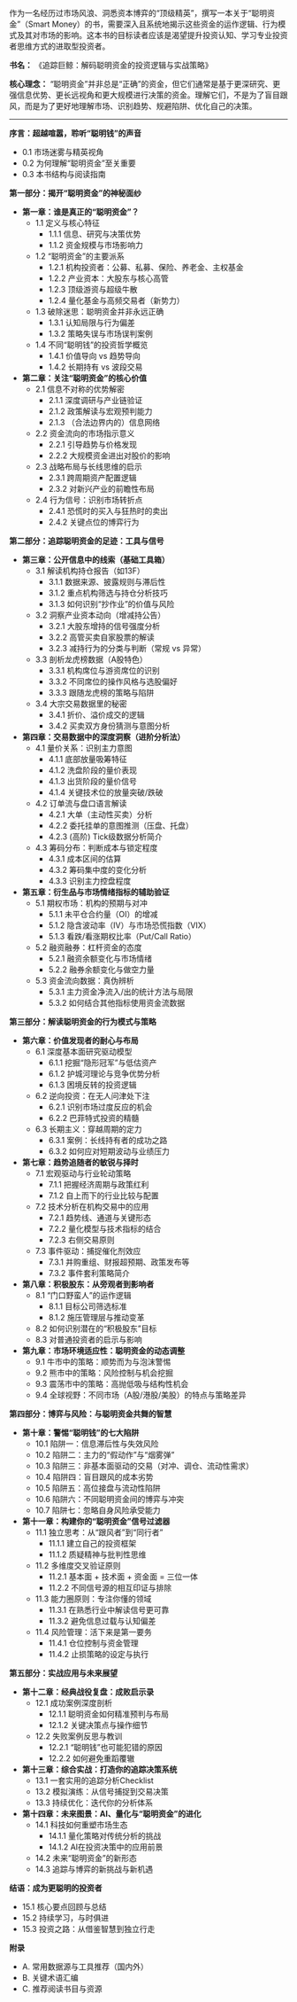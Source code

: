 作为一名经历过市场风浪、洞悉资本博弈的“顶级精英”，撰写一本关于“聪明资金”（Smart Money）的书，需要深入且系统地揭示这些资金的运作逻辑、行为模式及其对市场的影响。这本书的目标读者应该是渴望提升投资认知、学习专业投资者思维方式的进取型投资者。

**书名：** 《追踪巨鲸：解码聪明资金的投资逻辑与实战策略》

**核心理念：** “聪明资金”并非总是“正确”的资金，但它们通常是基于更深研究、更强信息优势、更长远视角和更大规模进行决策的资金。理解它们，不是为了盲目跟风，而是为了更好地理解市场、识别趋势、规避陷阱、优化自己的决策。

---

**序言：超越喧嚣，聆听“聪明钱”的声音**
*   0.1 市场迷雾与精英视角
*   0.2 为何理解“聪明资金”至关重要
*   0.3 本书结构与阅读指南

**第一部分：揭开“聪明资金”的神秘面纱**
*   **第一章：谁是真正的“聪明资金”？**
    *   1.1 定义与核心特征
        *   1.1.1 信息、研究与决策优势
        *   1.1.2 资金规模与市场影响力
    *   1.2 “聪明资金”的主要派系
        *   1.2.1 机构投资者：公募、私募、保险、养老金、主权基金
        *   1.2.2 产业资本：大股东与核心高管
        *   1.2.3 顶级游资与超级牛散
        *   1.2.4 量化基金与高频交易者（新势力）
    *   1.3 破除迷思：聪明资金并非永远正确
        *   1.3.1 认知局限与行为偏差
        *   1.3.2 策略失误与市场误判案例
    *   1.4 不同“聪明钱”的投资哲学概览
        *   1.4.1 价值导向 vs 趋势导向
        *   1.4.2 长期持有 vs 波段交易
*   **第二章：关注“聪明资金”的核心价值**
    *   2.1 信息不对称的优势解密
        *   2.1.1 深度调研与产业链验证
        *   2.1.2 政策解读与宏观预判能力
        *   2.1.3 （合法边界内的）信息网络
    *   2.2 资金流向的市场指示意义
        *   2.2.1 引导趋势与价格发现
        *   2.2.2 大规模资金进出对股价的影响
    *   2.3 战略布局与长线思维的启示
        *   2.3.1 跨周期资产配置逻辑
        *   2.3.2 对新兴产业的前瞻性布局
    *   2.4 行为信号：识别市场转折点
        *   2.4.1 恐慌时的买入与狂热时的卖出
        *   2.4.2 关键点位的博弈行为

**第二部分：追踪聪明资金的足迹：工具与信号**
*   **第三章：公开信息中的线索（基础工具箱）**
    *   3.1 解读机构持仓报告（如13F）
        *   3.1.1 数据来源、披露规则与滞后性
        *   3.1.2 重点机构筛选与持仓分析技巧
        *   3.1.3 如何识别“抄作业”的价值与风险
    *   3.2 洞察产业资本动向（增减持公告）
        *   3.2.1 大股东增持的信号强度分析
        *   3.2.2 高管买卖自家股票的解读
        *   3.2.3 减持行为的分类与判断（常规 vs 异常）
    *   3.3 剖析龙虎榜数据（A股特色）
        *   3.3.1 机构席位与游资席位的识别
        *   3.3.2 不同席位的操作风格与选股偏好
        *   3.3.3 跟随龙虎榜的策略与陷阱
    *   3.4 大宗交易数据里的秘密
        *   3.4.1 折价、溢价成交的逻辑
        *   3.4.2 买卖双方身份猜测与意图分析
*   **第四章：交易数据中的深度洞察（进阶分析法）**
    *   4.1 量价关系：识别主力意图
        *   4.1.1 底部放量吸筹特征
        *   4.1.2 洗盘阶段的量价表现
        *   4.1.3 出货阶段的量价信号
        *   4.1.4 关键技术位的放量突破/跌破
    *   4.2 订单流与盘口语言解读
        *   4.2.1 大单（主动性买卖）分析
        *   4.2.2 委托挂单的意图推测（压盘、托盘）
        *   4.2.3 (高阶) Tick级数据分析简介
    *   4.3 筹码分布：判断成本与锁定程度
        *   4.3.1 成本区间的估算
        *   4.3.2 筹码集中度的变化分析
        *   4.3.3 识别主力控盘程度
*   **第五章：衍生品与市场情绪指标的辅助验证**
    *   5.1 期权市场：机构的预期与对冲
        *   5.1.1 未平仓合约量（OI）的增减
        *   5.1.2 隐含波动率（IV）与市场恐慌指数（VIX）
        *   5.1.3 看跌/看涨期权比率（Put/Call Ratio）
    *   5.2 融资融券：杠杆资金的态度
        *   5.2.1 融资余额变化与市场情绪
        *   5.2.2 融券余额变化与做空力量
    *   5.3 资金流向数据：真伪辨析
        *   5.3.1 主力资金净流入/出的统计方法与局限
        *   5.3.2 如何结合其他指标使用资金流数据

**第三部分：解读聪明资金的行为模式与策略**
*   **第六章：价值发现者的耐心与布局**
    *   6.1 深度基本面研究驱动模型
        *   6.1.1 挖掘“隐形冠军”与低估资产
        *   6.1.2 护城河理论与竞争优势分析
        *   6.1.3 困境反转的投资逻辑
    *   6.2 逆向投资：在无人问津处下注
        *   6.2.1 识别市场过度反应的机会
        *   6.2.2 巴菲特式投资的精髓
    *   6.3 长期主义：穿越周期的定力
        *   6.3.1 案例：长线持有者的成功之路
        *   6.3.2 如何应对短期波动与业绩压力
*   **第七章：趋势追随者的敏锐与择时**
    *   7.1 宏观驱动与行业轮动策略
        *   7.1.1 把握经济周期与政策红利
        *   7.1.2 自上而下的行业比较与配置
    *   7.2 技术分析在机构交易中的应用
        *   7.2.1 趋势线、通道与关键形态
        *   7.2.2 量化模型与技术指标的结合
        *   7.2.3 右侧交易原则
    *   7.3 事件驱动：捕捉催化剂效应
        *   7.3.1 并购重组、财报超预期、政策发布等
        *   7.3.2 事件套利策略简介
*   **第八章：积极股东：从旁观者到影响者**
    *   8.1 “门口野蛮人”的运作逻辑
        *   8.1.1 目标公司筛选标准
        *   8.1.2 施压管理层与推动变革
    *   8.2 如何识别潜在的“积极股东”目标
    *   8.3 对普通投资者的启示与影响
*   **第九章：市场环境适应性：聪明资金的动态调整**
    *   9.1 牛市中的策略：顺势而为与泡沫警惕
    *   9.2 熊市中的策略：风险控制与机会挖掘
    *   9.3 震荡市中的策略：高抛低吸与结构性机会
    *   9.4 全球视野：不同市场（A股/港股/美股）的特点与策略差异

**第四部分：博弈与风险：与聪明资金共舞的智慧**
*   **第十章：警惕“聪明钱”的七大陷阱**
    *   10.1 陷阱一：信息滞后性与失效风险
    *   10.2 陷阱二：主力的“假动作”与“烟雾弹”
    *   10.3 陷阱三：非基本面驱动的交易（对冲、调仓、流动性需求）
    *   10.4 陷阱四：盲目跟风的成本劣势
    *   10.5 陷阱五：高位接盘与流动性陷阱
    *   10.6 陷阱六：不同聪明资金间的博弈与冲突
    *   10.7 陷阱七：忽略自身风险承受能力
*   **第十一章：构建你的“聪明资金”信号过滤器**
    *   11.1 独立思考：从“跟风者”到“同行者”
        *   11.1.1 建立自己的投资框架
        *   11.1.2 质疑精神与批判性思维
    *   11.2 多维度交叉验证原则
        *   11.2.1 基本面 + 技术面 + 资金面 = 三位一体
        *   11.2.2 不同信号源的相互印证与排除
    *   11.3 能力圈原则：专注你懂的领域
        *   11.3.1 在熟悉行业中解读信号更可靠
        *   11.3.2 避免信息过载与认知偏差
    *   11.4 风险管理：活下来是第一要务
        *   11.4.1 仓位控制与资金管理
        *   11.4.2 止损策略的设定与执行

**第五部分：实战应用与未来展望**
*   **第十二章：经典战役复盘：成败启示录**
    *   12.1 成功案例深度剖析
        *   12.1.1 聪明资金如何精准预判与布局
        *   12.1.2 关键决策点与操作细节
    *   12.2 失败案例反思与教训
        *   12.2.1 “聪明钱”也可能犯错的原因
        *   12.2.2 如何避免重蹈覆辙
*   **第十三章：综合实战：打造你的追踪决策系统**
    *   13.1 一套实用的追踪分析Checklist
    *   13.2 模拟演练：从信号捕捉到交易决策
    *   13.3 持续优化：迭代你的分析体系
*   **第十四章：未来图景：AI、量化与“聪明资金”的进化**
    *   14.1 科技如何重塑市场生态
        *   14.1.1 量化策略对传统分析的挑战
        *   14.1.2 AI在投资决策中的应用前景
    *   14.2 未来“聪明资金”的新形态
    *   14.3 追踪与博弈的新挑战与新机遇

**结语：成为更聪明的投资者**
*   15.1 核心要点回顾与总结
*   15.2 持续学习，与时俱进
*   15.3 投资之路：从借鉴智慧到独立行走

**附录**
*   A. 常用数据源与工具推荐（国内外）
*   B. 关键术语汇编
*   C. 推荐阅读书目与资源
